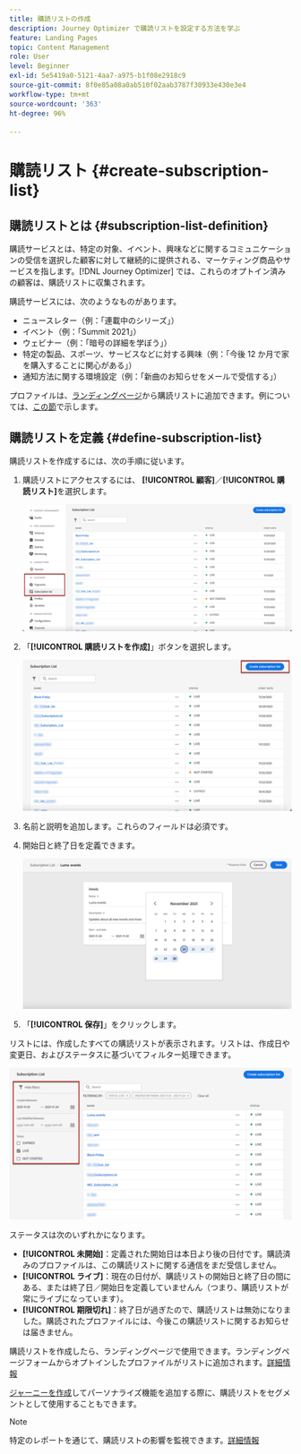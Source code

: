 ```yaml
---
title: 購読リストの作成
description: Journey Optimizer で購読リストを設定する方法を学ぶ
feature: Landing Pages
topic: Content Management
role: User
level: Beginner
exl-id: 5e5419a0-5121-4aa7-a975-b1f08e2918c9
source-git-commit: 8f0e85a08a0ab510f02aab3787f30933e430e3e4
workflow-type: tm+mt
source-wordcount: '363'
ht-degree: 96%

---
```


# 購読リスト {#create-subscription-list}

## 購読リストとは  {#subscription-list-definition}

購読サービスとは、特定の対象、イベント、興味などに関するコミュニケーションの受信を選択した顧客に対して継続的に提供される、マーケティング商品やサービスを指します。[!DNL Journey Optimizer] では、これらのオプトイン済みの顧客は、購読リストに収集されます。

購読サービスには、次のようなものがあります。

* ニュースレター（例：「連載中のシリーズ」）
* イベント（例：「Summit 2021」）
* ウェビナー（例：「暗号の詳細を学ぼう」）
* 特定の製品、スポーツ、サービスなどに対する興味（例：「今後 12 か月で家を購入することに関心がある」）
* 通知方法に関する環境設定（例：「新曲のお知らせをメールで受信する」）

プロファイルは、[ランディングページ](create-lp.md)から購読リストに追加できます。例については、[この節](lp-use-cases.md#subscription-to-a-service)で示します。

## 購読リストを定義 {#define-subscription-list}

購読リストを作成するには、次の手順に従います。

1. 購読リストにアクセスするには、 **[!UICONTROL 顧客]**／**[!UICONTROL 購読リスト]**&#x200B;を選択します。

   ![](assets/lp_subscription-lists.png)

1. 「**[!UICONTROL 購読リストを作成]**」ボタンを選択します。

   ![](assets/lp_create-subscription-list.png)

1. 名前と説明を追加します。これらのフィールドは必須です。

1. 開始日と終了日を定義できます。

   ![](assets/lp_subscription-list-dates.png)

1. 「**[!UICONTROL 保存]**」をクリックします。

リストには、作成したすべての購読リストが表示されます。リストは、作成日や変更日、およびステータスに基づいてフィルター処理できます。

![](assets/lp_subscription-filters.png)

ステータスは次のいずれかになります。

* **[!UICONTROL 未開始]**：定義された開始日は本日より後の日付です。購読済みのプロファイルは、この購読リストに関する通信をまだ受信しません。
* **[!UICONTROL ライブ]**：現在の日付が、購読リストの開始日と終了日の間にある、または終了日／開始日を定義していませんん（つまり、購読リストが常にライブになっています）。
* **[!UICONTROL 期限切れ]**：終了日が過ぎたので、購読リストは無効になりました。購読されたプロファイルには、今後この購読リストに関するお知らせは届きません。

購読リストを作成したら、ランディングページで使用できます。ランディングページフォームからオプトインしたプロファイルがリストに追加されます。[詳細情報](design-lp.md)

[ジャーニーを作成](../building-journeys/journey-gs.md#jo-build)してパーソナライズ機能を追加する際に、購読リストをセグメントとして使用することもできます。

>[!NOTE]
>
>特定のレポートを通じて、購読リストの影響を監視できます。[詳細情報](subscription-report.md)
